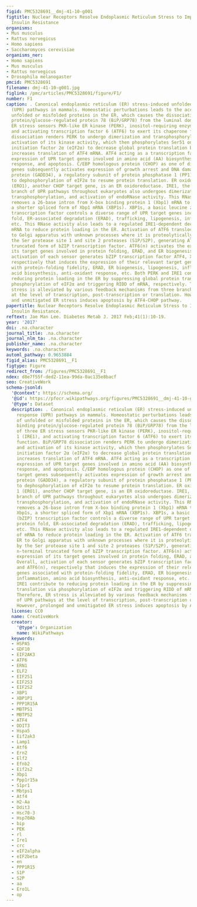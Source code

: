 ```yaml
---
figid: PMC5328691__dmj-41-10-g001
figtitle: Nuclear Receptors Resolve Endoplasmic Reticulum Stress to Improve Hepatic
  Insulin Resistance
organisms:
- Mus musculus
- Rattus norvegicus
- Homo sapiens
- Saccharomyces cerevisiae
organisms_ner:
- Homo sapiens
- Mus musculus
- Rattus norvegicus
- Drosophila melanogaster
pmcid: PMC5328691
filename: dmj-41-10-g001.jpg
figlink: /pmc/articles/PMC5328691/figure/F1/
number: F1
caption: . Canonical endoplasmic reticulum (ER) stress-induced unfolded protein response
  (UPR) pathways in mammals. Homeostatic perturbations leads to the accumulation of
  unfolded or misfolded proteins in the ER, which causes the dissociation of binding
  protein/glucose-regulated protein 78 (BiP/GRP78) from the luminal domain of three
  ER stress sensors PKR-like ER kinase (PERK), inositol-requiring enzyme 1 (IRE1),
  and activating transcription factor 6 (ATF6) to exert its chaperone function. BiP/GRP78
  dissociation renders PERK to undergo dimerization and transphosphorylation, and
  activation of its kinase activity, which then phosphorylates Ser51 on eukaryotic
  initiation factor 2α (eIF2α) to decrease global protein translation but selectively
  increases translation of ATF4 mRNA. ATF4 acting as a transcription factor induces
  expression of UPR target genes involved in amino acid (AA) biosynthesis, anti-oxidant
  response, and apoptosis. C/EBP homologous protein (CHOP) as one of direct ATF4 target
  genes subsequently activates expression of growth arrest and DNA damage-inducible
  protein (GADD34), a regulatory subunit of protein phosphatase 1 (PP1), which contributes
  to dephosphorylation of eIF2α to resume protein translation. ER oxidoreductin 1
  (ERO1), another CHOP target gene, is an ER oxidoreductase. IRE1, the most conserved
  branch of UPR pathways throughout eukaryotes also undergoes dimerization (or oligomerization),
  transphosphorylation, and activation of endoRNase activity. This RNase function
  removes a 26-base intron from X-box binding protein 1 (Xbp1) mRNA to generate Xbp1s,
  a shorter spliced form of Xbp1 mRNA (XBP1s). XBP1s, a basic leucine zipper (bZIP)
  transcription factor controls a diverse range of UPR target genes including protein
  fold, ER-associated degradation (ERAD), trafficking, lipogenesis, inflammation,
  etc. This RNase activity also leads to a regulated IRE1-dependent decay (RIDD) of
  mRNA to reduce protein loading in the ER. Activation of ATF6 translocates from ER
  to Golgi apparatus with unknown processes where it is proteolytically cleaved by
  the Ser protease site 1 and site 2 proteases (S1P/S2P), generating ATF6(n), n-terminal
  truncated form of bZIP transcription factor. ATF6(n) activates the expression of
  its target genes involved in protein folding, ERAD, and ER biogenesis. Overall,
  activation of each sensor generates bZIP transcription factor ATF4, XBP1s, and ATF6(n),
  respectively that induces the expression of their relevant target genes associated
  with protein-folding fidelity, ERAD, ER biogenesis, lipogenesis, inflammation, amino
  acid biosynthesis, anti-oxidant response, etc. Both PERK and IRE1 contribute to
  reducing protein loading in the ER by suppressing global protein translation via
  phosphorylation of eIF2α and triggering RIDD of mRNA, respectively. Therefore, ER
  stress is alleviated by various feedback mechanisms from three branches of UPR pathways
  at the level of transcription, post-transcription or translation. However, prolonged
  and unmitigated ER stress induces apoptosis by ATF4-CHOP pathway.
papertitle: Nuclear Receptors Resolve Endoplasmic Reticulum Stress to Improve Hepatic
  Insulin Resistance.
reftext: Jae Man Lee. Diabetes Metab J. 2017 Feb;41(1):10-19.
year: '2017'
doi: .na.character
journal_title: .na.character
journal_nlm_ta: .na.character
publisher_name: .na.character
keywords: .na.character
automl_pathway: 0.9653884
figid_alias: PMC5328691__F1
figtype: Figure
redirect_from: /figures/PMC5328691__F1
ndex: d8e7f55f-ded2-11ea-99da-0ac135e8bacf
seo: CreativeWork
schema-jsonld:
  '@context': https://schema.org/
  '@id': https://pfocr.wikipathways.org/figures/PMC5328691__dmj-41-10-g001.html
  '@type': Dataset
  description: . Canonical endoplasmic reticulum (ER) stress-induced unfolded protein
    response (UPR) pathways in mammals. Homeostatic perturbations leads to the accumulation
    of unfolded or misfolded proteins in the ER, which causes the dissociation of
    binding protein/glucose-regulated protein 78 (BiP/GRP78) from the luminal domain
    of three ER stress sensors PKR-like ER kinase (PERK), inositol-requiring enzyme
    1 (IRE1), and activating transcription factor 6 (ATF6) to exert its chaperone
    function. BiP/GRP78 dissociation renders PERK to undergo dimerization and transphosphorylation,
    and activation of its kinase activity, which then phosphorylates Ser51 on eukaryotic
    initiation factor 2α (eIF2α) to decrease global protein translation but selectively
    increases translation of ATF4 mRNA. ATF4 acting as a transcription factor induces
    expression of UPR target genes involved in amino acid (AA) biosynthesis, anti-oxidant
    response, and apoptosis. C/EBP homologous protein (CHOP) as one of direct ATF4
    target genes subsequently activates expression of growth arrest and DNA damage-inducible
    protein (GADD34), a regulatory subunit of protein phosphatase 1 (PP1), which contributes
    to dephosphorylation of eIF2α to resume protein translation. ER oxidoreductin
    1 (ERO1), another CHOP target gene, is an ER oxidoreductase. IRE1, the most conserved
    branch of UPR pathways throughout eukaryotes also undergoes dimerization (or oligomerization),
    transphosphorylation, and activation of endoRNase activity. This RNase function
    removes a 26-base intron from X-box binding protein 1 (Xbp1) mRNA to generate
    Xbp1s, a shorter spliced form of Xbp1 mRNA (XBP1s). XBP1s, a basic leucine zipper
    (bZIP) transcription factor controls a diverse range of UPR target genes including
    protein fold, ER-associated degradation (ERAD), trafficking, lipogenesis, inflammation,
    etc. This RNase activity also leads to a regulated IRE1-dependent decay (RIDD)
    of mRNA to reduce protein loading in the ER. Activation of ATF6 translocates from
    ER to Golgi apparatus with unknown processes where it is proteolytically cleaved
    by the Ser protease site 1 and site 2 proteases (S1P/S2P), generating ATF6(n),
    n-terminal truncated form of bZIP transcription factor. ATF6(n) activates the
    expression of its target genes involved in protein folding, ERAD, and ER biogenesis.
    Overall, activation of each sensor generates bZIP transcription factor ATF4, XBP1s,
    and ATF6(n), respectively that induces the expression of their relevant target
    genes associated with protein-folding fidelity, ERAD, ER biogenesis, lipogenesis,
    inflammation, amino acid biosynthesis, anti-oxidant response, etc. Both PERK and
    IRE1 contribute to reducing protein loading in the ER by suppressing global protein
    translation via phosphorylation of eIF2α and triggering RIDD of mRNA, respectively.
    Therefore, ER stress is alleviated by various feedback mechanisms from three branches
    of UPR pathways at the level of transcription, post-transcription or translation.
    However, prolonged and unmitigated ER stress induces apoptosis by ATF4-CHOP pathway.
  license: CC0
  name: CreativeWork
  creator:
    '@type': Organization
    name: WikiPathways
  keywords:
  - HSPA5
  - GDF10
  - EIF2AK3
  - ATF6
  - ERN1
  - ELF2
  - EIF2S1
  - EIF2S3
  - EIF2S2
  - XBP1
  - XBP1P1
  - PPP1R15A
  - MBTPS1
  - MBTPS2
  - ATF4
  - DDIT3
  - Hspa5
  - Eif2ak3
  - Lamp1
  - Atf6
  - Ern2
  - Elf2
  - Efnb2
  - Eif2s2
  - Xbp1
  - Ppp1r15a
  - S1pr1
  - Mbtps1
  - Atf4
  - H2-Aa
  - Ddit3
  - Hsc70-3
  - Hsp70Ab
  - bip
  - PEK
  - rl
  - Ire1
  - crc
  - eIF2alpha
  - eIF2beta
  - en
  - PPP1R15
  - S1P
  - S2P
  - aa
  - Ero1L
  - op
---
```

